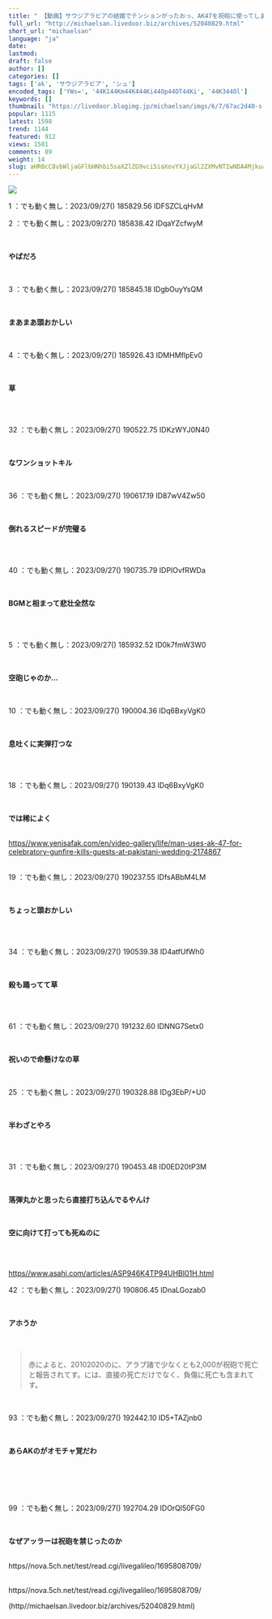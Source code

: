 ```yaml
---
title: " 【動画】サウジアラビアの結婚でテンションがったおっ、AK47を祝砲に使ってしまい参を誤射殺"
full_url: "http://michaelsan.livedoor.biz/archives/52040829.html"
short_url: "michaelsan"
language: "ja"
date: 
lastmod: 
draft: false
author: []
categories: []
tags: ['ak', 'サウジアラビア', 'シュ']
encoded_tags: ['YWs=', '44K144Km44K444Ki44Op44OT44Ki', '44K344Ol']
keywords: []
thumbnail: "https://livedoor.blogimg.jp/michaelsan/imgs/6/7/67ac2d40-s.jpg"
popular: 1115
latest: 1598
trend: 1144
featured: 912
views: 1501
comments: 89
weight: 14
slug: aHR0cC8vbWljaGFlbHNhbi5saXZlZG9vci5iaXovYXJjaGl2ZXMvNTIwNDA4MjkuaHRtbA==
---
```


![](https://livedoor.blogimg.jp/michaelsan/imgs/6/7/67ac2d40-s.jpg)

<div><p>1 ：でも動く無し：2023/09/27() 185829.56 IDFSZCLqHvM</p><p>2 ：でも動く無し：2023/09/27() 185838.42 IDqaYZcfwyM</p><br><b><p>やばだろ</p></b><br><p>3 ：でも動く無し：2023/09/27() 185845.18 IDgbOuyYsQM</p><br><b><p>まあまあ頭おかしい</p></b><br><p>4 ：でも動く無し：2023/09/27() 185926.43 IDMHMflpEv0</p><br><b><p>草 </p><br></b><br><p>32 ：でも動く無し：2023/09/27() 190522.75 IDKzWYJ0N40</p><br><b><p>なワンショットキル </p></b><br><p>36 ：でも動く無し：2023/09/27() 190617.19 ID87wV4Zw50</p><br><b><p>倒れるスピードが完璧る </p><br></b><br><p>40 ：でも動く無し：2023/09/27() 190735.79 IDPIOvfRWDa</p><br><b><p>BGMと相まって悲壮全然な <br></p><br></b><br><p>5 ：でも動く無し：2023/09/27() 185932.52 ID0k7fmW3W0</p><br><b><p>空砲じゃのか… </p></b><br><p>10 ：でも動く無し：2023/09/27() 190004.36 IDq6BxyVgK0</p><br><b><p>息吐くに実弾打つな </p><br></b><br><p>18 ：でも動く無し：2023/09/27() 190139.43 IDq6BxyVgK0</p><br><p><b><p>では稀によく</p></b></p><br><a title='' target='_blank' href='https//www.yenisafak.com/en/video-gallery/life/man-uses-ak-47-for-celebratory-gunfire-kills-guests-at-pakistani-wedding-2174867'>https//www.yenisafak.com/en/video-gallery/life/man-uses-ak-47-for-celebratory-gunfire-kills-guests-at-pakistani-wedding-2174867<br></a><br><p>19 ：でも動く無し：2023/09/27() 190237.55 IDfsABbM4LM</p><br><b><p>ちょっと頭おかしい <br></p><br></b><br><p>34 ：でも動く無し：2023/09/27() 190539.38 ID4atfUfWh0</p><br><b><p>殺も踊ってて草 <br></p><br></b><br><p>61 ：でも動く無し：2023/09/27() 191232.60 IDNNG7Setx0</p><br><b><p>祝いので命懸けなの草 </p></b><br><p>25 ：でも動く無し：2023/09/27() 190328.88 IDg3EbP/+U0</p><br><b><p>半わざとやろ</p><br></b><br><p>31 ：でも動く無し：2023/09/27() 190453.48 ID0ED20tP3M</p><br><p><p><b>落弾丸かと思ったら直接打ち込んでるやんけ</b></p></p><p><p><b><br></b></p></p><p><p><b>空に向けて打っても死ぬのに </b></p><br></p><br><a title='' target='_blank' href='https//www.asahi.com/articles/ASP946K4TP94UHBI01H.html'>https//www.asahi.com/articles/ASP946K4TP94UHBI01H.html</a><br><p>42 ：でも動く無し：2023/09/27() 190806.45 IDnaLGozab0</p><br><b><p>アホうか</p></b><br><blockquote><br>赤によると、20102020のに、アラブ諸で少なくとも2,000が祝砲で死亡と報告されてす。には、直接の死亡だけでなく、負傷に死亡も含まれてす。 <br></blockquote><br><p>93 ：でも動く無し：2023/09/27() 192442.10 ID5+TAZjnb0</p><br><p><b><p>あらAKのがオモチャ覚だわ </p></b><br></p><br> <br><p>99 ：でも動く無し：2023/09/27() 192704.29 IDOrQl50FG0</p><br><b><p>なぜアッラーは祝砲を禁じったのか </p></b><br>https//nova.5ch.net/test/read.cgi/livegalileo/1695808709/<br><br clear='all'> <p id='a6850dc6aefc0d5bbff2bea180d92d89'> </p> <p id='a6850dc6aefc0d5bbff2bea180d92d89'> </p> <p class='alistcloud-container-6795'></p> <p>https//nova.5ch.net/test/read.cgi/livegalileo/1695808709/</p></div>

(http//michaelsan.livedoor.biz/archives/52040829.html)
